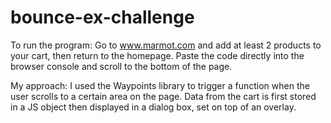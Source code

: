 # bounce-ex-challenge

To run the program:
Go to www.marmot.com and add at least 2 products to your cart, then return to the homepage. Paste the code directly into the browser console and scroll to the bottom of the page.

My approach:
I used the Waypoints library to trigger a function when the user scrolls to a certain area on the page. Data from the cart is first stored in a JS object then displayed in a dialog box, set on top of an overlay. 
